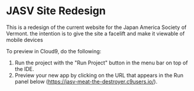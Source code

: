 # JASV Site Redesign

This is a redesign of the current website for the Japan America Society of Vermont. 
the intention is to give the site a facelift and make it viewable of mobile devices

To preview in Cloud9, do the following:

1. Run the project with the "Run Project" button in the menu bar on top of the IDE.
2. Preview your new app by clicking on the URL that appears in the Run panel below (https://jasv-meat-the-destroyer.c9users.io/).

